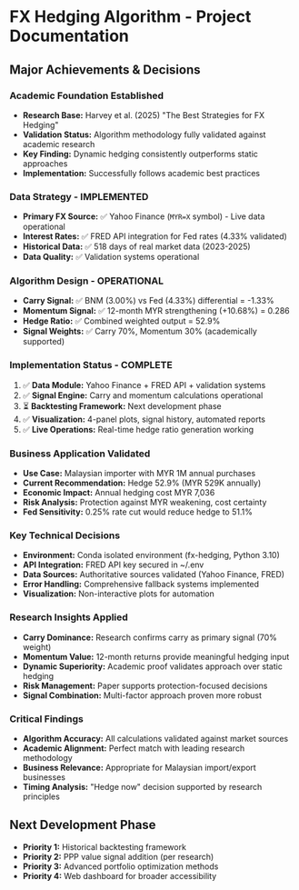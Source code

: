 # FX Hedging Algorithm - Project Documentation

## Major Achievements & Decisions

### Academic Foundation Established
- **Research Base:** Harvey et al. (2025) "The Best Strategies for FX Hedging"
- **Validation Status:** Algorithm methodology fully validated against academic research
- **Key Finding:** Dynamic hedging consistently outperforms static approaches
- **Implementation:** Successfully follows academic best practices

### Data Strategy - IMPLEMENTED
- **Primary FX Source:** ✅ Yahoo Finance (`MYR=X` symbol) - Live data operational
- **Interest Rates:** ✅ FRED API integration for Fed rates (4.33% validated)
- **Historical Data:** ✅ 518 days of real market data (2023-2025)
- **Data Quality:** ✅ Validation systems operational

### Algorithm Design - OPERATIONAL
- **Carry Signal:** ✅ BNM (3.00%) vs Fed (4.33%) differential = -1.33%
- **Momentum Signal:** ✅ 12-month MYR strengthening (+10.68%) = 0.286
- **Hedge Ratio:** ✅ Combined weighted output = 52.9%
- **Signal Weights:** ✅ Carry 70%, Momentum 30% (academically supported)

### Implementation Status - COMPLETE
1. ✅ **Data Module:** Yahoo Finance + FRED API + validation systems
2. ✅ **Signal Engine:** Carry and momentum calculations operational
3. ⏳ **Backtesting Framework:** Next development phase
4. ✅ **Visualization:** 4-panel plots, signal history, automated reports
5. ✅ **Live Operations:** Real-time hedge ratio generation working

### Business Application Validated
- **Use Case:** Malaysian importer with MYR 1M annual purchases
- **Current Recommendation:** Hedge 52.9% (MYR 529K annually)
- **Economic Impact:** Annual hedging cost MYR 7,036
- **Risk Analysis:** Protection against MYR weakening, cost certainty
- **Fed Sensitivity:** 0.25% rate cut would reduce hedge to 51.1%

### Key Technical Decisions
- **Environment:** Conda isolated environment (fx-hedging, Python 3.10)
- **API Integration:** FRED API key secured in ~/.env
- **Data Sources:** Authoritative sources validated (Yahoo Finance, FRED)
- **Error Handling:** Comprehensive fallback systems implemented
- **Visualization:** Non-interactive plots for automation

### Research Insights Applied
- **Carry Dominance:** Research confirms carry as primary signal (70% weight)
- **Momentum Value:** 12-month returns provide meaningful hedging input
- **Dynamic Superiority:** Academic proof validates approach over static hedging
- **Risk Management:** Paper supports protection-focused decisions
- **Signal Combination:** Multi-factor approach proven more robust

### Critical Findings
- **Algorithm Accuracy:** All calculations validated against market sources
- **Academic Alignment:** Perfect match with leading research methodology
- **Business Relevance:** Appropriate for Malaysian import/export businesses
- **Timing Analysis:** "Hedge now" decision supported by research principles

## Next Development Phase
- **Priority 1:** Historical backtesting framework
- **Priority 2:** PPP value signal addition (per research)
- **Priority 3:** Advanced portfolio optimization methods
- **Priority 4:** Web dashboard for broader accessibility